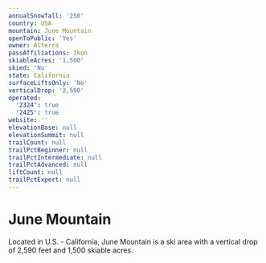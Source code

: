 ```yaml
---
annualSnowfall: '250'
country: USA
mountain: June Mountain
openToPublic: 'Yes'
owner: Alterra
passAffiliations: Ikon
skiableAcres: '1,500'
skied: 'No'
state: California
surfaceLiftsOnly: 'No'
verticalDrop: '2,590'
operated:
  '2324': true
  '2425': true
website: ''
elevationBase: null
elevationSummit: null
trailCount: null
trailPctBeginner: null
trailPctIntermediate: null
trailPctAdvanced: null
liftCount: null
trailPctExpert: null
---
```



# June Mountain

Located in U.S. - California, June Mountain is a ski area with a vertical drop of 2,590 feet and 1,500 skiable acres.
